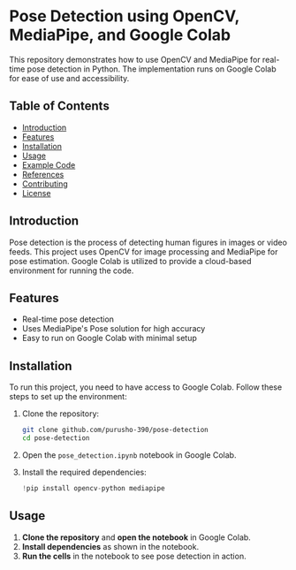 # Pose Detection using OpenCV, MediaPipe, and Google Colab

This repository demonstrates how to use OpenCV and MediaPipe for real-time pose detection in Python. The implementation runs on Google Colab for ease of use and accessibility.

## Table of Contents

- [Introduction](#introduction)
- [Features](#features)
- [Installation](#installation)
- [Usage](#usage)
- [Example Code](#example-code)
- [References](#references)
- [Contributing](#contributing)
- [License](#license)

## Introduction

Pose detection is the process of detecting human figures in images or video feeds. This project uses OpenCV for image processing and MediaPipe for pose estimation. Google Colab is utilized to provide a cloud-based environment for running the code.

## Features

- Real-time pose detection
- Uses MediaPipe's Pose solution for high accuracy
- Easy to run on Google Colab with minimal setup

## Installation

To run this project, you need to have access to Google Colab. Follow these steps to set up the environment:

1. Clone the repository:
    ```sh
    git clone github.com/purusho-390/pose-detection
    cd pose-detection
    ```

2. Open the `pose_detection.ipynb` notebook in Google Colab.

3. Install the required dependencies:
    ```python
    !pip install opencv-python mediapipe
    ```

## Usage

1. **Clone the repository** and **open the notebook** in Google Colab.
2. **Install dependencies** as shown in the notebook.
3. **Run the cells** in the notebook to see pose detection in action.


